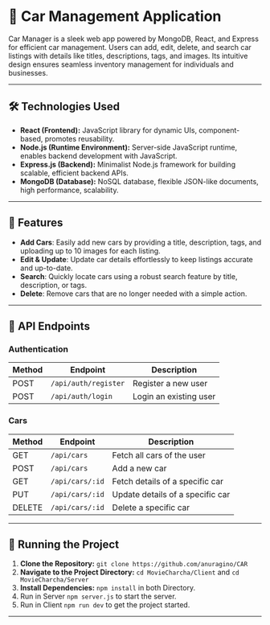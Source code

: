 # 🚗 **Car Management Application**  
Car Manager is a sleek web app powered by MongoDB, React, and Express for efficient car management. Users can add, edit, delete, and search car listings with details like titles, descriptions, tags, and images. Its intuitive design ensures seamless inventory management for individuals and businesses.

---

## 🛠️ Technologies Used

- **React (Frontend):** JavaScript library for dynamic UIs, component-based, promotes reusability.
- **Node.js (Runtime Environment):** Server-side JavaScript runtime, enables backend development with JavaScript.
- **Express.js (Backend):** Minimalist Node.js framework for building scalable, efficient backend APIs.
- **MongoDB (Database):** NoSQL database, flexible JSON-like documents, high performance, scalability.

---

## 🌟 **Features**   
- **Add Cars**: Easily add new cars by providing a title, description, tags, and uploading up to 10 images for each listing.
- **Edit & Update**: Update car details effortlessly to keep listings accurate and up-to-date. 
- **Search**: Quickly locate cars using a robust search feature by title, description, or tags.
- **Delete**: Remove cars that are no longer needed with a simple action. 

---

## 📖 **API Endpoints**  

### **Authentication**  
| Method | Endpoint            | Description          |
|--------|---------------------|----------------------|
| POST   | `/api/auth/register` | Register a new user |
| POST   | `/api/auth/login`    | Login an existing user |

### **Cars**  
| Method | Endpoint               | Description                     |
|--------|------------------------|---------------------------------|
| GET    | `/api/cars`            | Fetch all cars of the user      |
| POST   | `/api/cars`            | Add a new car                   |
| GET    | `/api/cars/:id`        | Fetch details of a specific car |
| PUT    | `/api/cars/:id`        | Update details of a specific car |
| DELETE | `/api/cars/:id`        | Delete a specific car           |

---

## 🚦 Running the Project

1. **Clone the Repository:** `git clone https://github.com/anuragino/CAR`
2. **Navigate to the Project Directory:** `cd MovieCharcha/Client` and `cd MovieCharcha/Server`
3. **Install Dependencies:** `npm install` in both Directory.
4. Run in Server `npm server.js` to start the server.
5. Run in Client `npm run dev` to get the project started.

---
